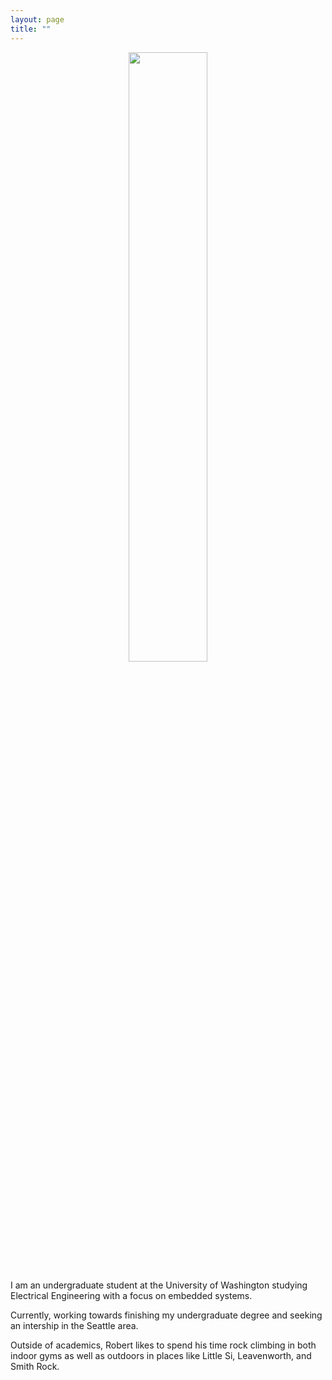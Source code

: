 ```yaml
---
layout: page
title: ""
---
```

<p align="center">
  <img src="https://user-images.githubusercontent.com/92423156/176803230-3203a0e4-d7b2-4ced-84e9-41de2e4bc0fe.jpg" width=50% height=50%>
</p>

I am an undergraduate student at the University of Washington studying Electrical Engineering with a focus on embedded systems.

Currently, working towards finishing my undergraduate degree and seeking an intership in the Seattle area.

Outside of academics, Robert likes to spend his time rock climbing in both indoor gyms as well as outdoors in places like Little Si, Leavenworth, and Smith Rock. 

